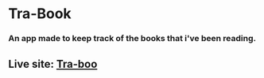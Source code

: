 # Tra-Book
### An app made to keep track of the books that i've been reading.


## Live site: [Tra-boo](https://efs0-cod3.github.io/Tra-Book/)